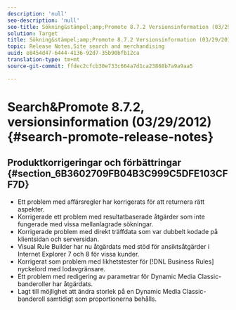```yaml
---
description: 'null'
seo-description: 'null'
seo-title: Sökning&stämpel;amp;Promote 8.7.2 Versionsinformation (03/29/2012)
solution: Target
title: Sökning&stämpel;amp;Promote 8.7.2 Versionsinformation (03/29/2012)
topic: Release Notes,Site search and merchandising
uuid: e8454d47-6444-4136-92d7-35b90bfb12ca
translation-type: tm+mt
source-git-commit: ffdec2cfcb30e733c664a7d1ca23868b7a9a9aa5

---
```



# Search&amp;Promote 8.7.2, versionsinformation (03/29/2012){#search-promote-release-notes}

## Produktkorrigeringar och förbättringar {#section_6B3602709FB04B3C999C5DFE103CFF7D}

* Ett problem med affärsregler har korrigerats för att returnera rätt aspekter.
* Korrigerade ett problem med resultatbaserade åtgärder som inte fungerade med vissa mellanlagrade sökningar.
* Korrigerade problem med direkt träffdata som var dubbelt kodade på klientsidan och serversidan.
* Visual Rule Builder har nu åtgärdats med stöd för ansiktsåtgärder i Internet Explorer 7 och 8 för vissa kunder.
* Korrigerat som problem med likhetstester för [!DNL Business Rules] nyckelord med lodavgränsare.
* Ett problem med redigering av parametrar för Dynamic Media Classic-banderoller har åtgärdats.
* Lagt till möjlighet att ändra storlek på en Dynamic Media Classic-banderoll samtidigt som proportionerna behålls.

